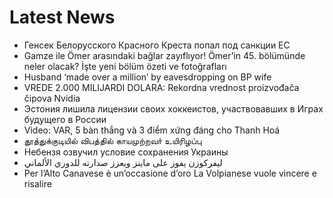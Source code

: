 # Latest News
-  Генсек Белорусского Красного Креста попал под санкции ЕС
-  Gamze ile Ömer arasındaki bağlar zayıflıyor! Ömer’in 45. bölümünde neler olacak? İşte yeni bölüm özeti ve fotoğrafları
-  Husband ‘made over a million’ by eavesdropping on BP wife
-  VREDE 2.000 MILIJARDI DOLARA: Rekordna vrednost proizvođača čipova Nvidia
-  Эстония лишила лицензии своих хоккеистов, участвовавших в Играх будущего в России
-  Video: VAR, 5 bàn thắng và 3 điểm xứng đáng cho Thanh Hoá
-  தூத்துக்குடியில் விபத்தில் காயமுற்றவா் உயிரிழப்பு
-  Небензя озвучил условие сохранения Украины
-  ليفركوزن يفوز على ماينز ويعزز صدارته للدوري الألماني
-  Per l’Alto Canavese è un’occasione d’oro La Volpianese vuole vincere e risalire
